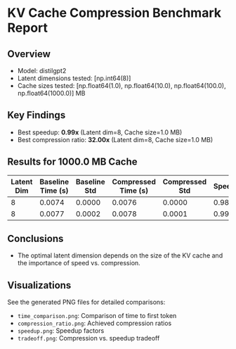 # KV Cache Compression Benchmark Report

## Overview

- Model: distilgpt2
- Latent dimensions tested: [np.int64(8)]
- Cache sizes tested: [np.float64(1.0), np.float64(10.0), np.float64(100.0), np.float64(1000.0)] MB

## Key Findings

- Best speedup: **0.99x** (Latent dim=8, Cache size=1.0 MB)
- Best compression ratio: **32.00x** (Latent dim=8, Cache size=1.0 MB)

## Results for 1000.0 MB Cache

| Latent Dim | Baseline Time (s) | Baseline Std | Compressed Time (s) | Compressed Std | Speedup | Compression Ratio |
|------------|------------------|--------------|---------------------|----------------|---------|-------------------|
| 8 | 0.0074 | 0.0000 | 0.0076 | 0.0000 | 0.98 | 32.00 |
| 8 | 0.0077 | 0.0002 | 0.0078 | 0.0001 | 0.99 | 16.00 |

## Conclusions

- The optimal latent dimension depends on the size of the KV cache and the importance of speed vs. compression.

## Visualizations

See the generated PNG files for detailed comparisons:
- `time_comparison.png`: Comparison of time to first token
- `compression_ratio.png`: Achieved compression ratios
- `speedup.png`: Speedup factors
- `tradeoff.png`: Compression vs. speedup tradeoff
